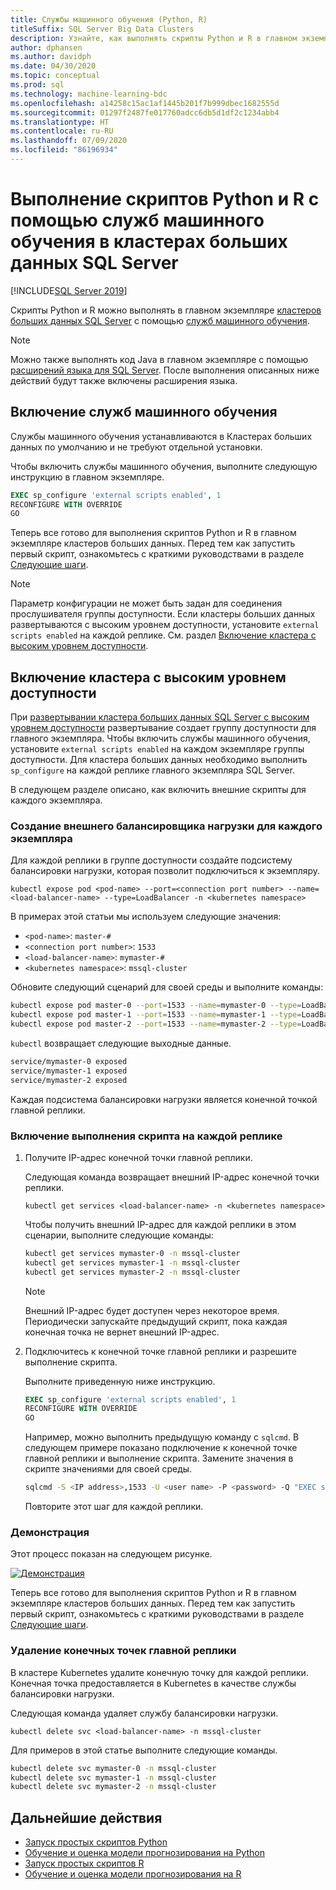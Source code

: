 ```yaml
---
title: Службы машинного обучения (Python, R)
titleSuffix: SQL Server Big Data Clusters
description: Узнайте, как выполнять скрипты Python и R в главном экземпляре кластеров больших данных SQL Server с помощью служб машинного обучения.
author: dphansen
ms.author: davidph
ms.date: 04/30/2020
ms.topic: conceptual
ms.prod: sql
ms.technology: machine-learning-bdc
ms.openlocfilehash: a14258c15ac1af1445b201f7b999dbec1682555d
ms.sourcegitcommit: 01297f2487fe017760adcc6db5d1df2c1234abb4
ms.translationtype: HT
ms.contentlocale: ru-RU
ms.lasthandoff: 07/09/2020
ms.locfileid: "86196934"
---
```

# <a name="run-python-and-r-scripts-with-machine-learning-services-on-sql-server-big-data-clusters"></a>Выполнение скриптов Python и R с помощью служб машинного обучения в кластерах больших данных SQL Server

[!INCLUDE[SQL Server 2019](../includes/applies-to-version/sqlserver2019.md)]

Скрипты Python и R можно выполнять в главном экземпляре [кластеров больших данных SQL Server](big-data-cluster-overview.md) с помощью [служб машинного обучения](../machine-learning/index.yml).

> [!NOTE]
> Можно также выполнять код Java в главном экземпляре с помощью [расширений языка для SQL Server](../language-extensions/language-extensions-overview.md). После выполнения описанных ниже действий будут также включены расширения языка.

## <a name="enable-machine-learning-services"></a>Включение служб машинного обучения

Службы машинного обучения устанавливаются в Кластерах больших данных по умолчанию и не требуют отдельной установки.

Чтобы включить службы машинного обучения, выполните следующую инструкцию в главном экземпляре.

```sql
EXEC sp_configure 'external scripts enabled', 1
RECONFIGURE WITH OVERRIDE
GO
```

Теперь все готово для выполнения скриптов Python и R в главном экземпляре кластеров больших данных. Перед тем как запустить первый скрипт, ознакомьтесь с краткими руководствами в разделе [Следующие шаги](#next-steps).

>[!NOTE]
>Параметр конфигурации не может быть задан для соединения прослушивателя группы доступности. Если кластеры больших данных развертываются с высоким уровнем доступности, установите `external scripts enabled` на каждой реплике. См. раздел [Включение кластера с высоким уровнем доступности](#enable-on-cluster-with-high-availability).

## <a name="enable-on-cluster-with-high-availability"></a>Включение кластера с высоким уровнем доступности

При [развертывании кластера больших данных SQL Server с высоким уровнем доступности](deployment-high-availability.md) развертывание создает группу доступности для главного экземпляра. Чтобы включить службы машинного обучения, установите `external scripts enabled` на каждом экземпляре группы доступности. Для кластера больших данных необходимо выполнить `sp_configure` на каждой реплике главного экземпляра SQL Server.

В следующем разделе описано, как включить внешние скрипты для каждого экземпляра.

### <a name="create-an-external-load-balancer-for-each-instance"></a>Создание внешнего балансировщика нагрузки для каждого экземпляра

Для каждой реплики в группе доступности создайте подсистему балансировки нагрузки, которая позволит подключиться к экземпляру. 

`kubectl expose pod <pod-name> --port=<connection port number> --name=<load-balancer-name> --type=LoadBalancer -n <kubernetes namespace>`

В примерах этой статьи мы используем следующие значения:

- `<pod-name>`: `master-#`
- `<connection port number>`: `1533`
- `<load-balancer-name>`: `mymaster-#`
- `<kubernetes namespace>`: `mssql-cluster`

Обновите следующий сценарий для своей среды и выполните команды:

```bash
kubectl expose pod master-0 --port=1533 --name=mymaster-0 --type=LoadBalancer -n mssql-cluster 
kubectl expose pod master-1 --port=1533 --name=mymaster-1 --type=LoadBalancer -n mssql-cluster
kubectl expose pod master-2 --port=1533 --name=mymaster-2 --type=LoadBalancer -n mssql-cluster 
```

`kubectl` возвращает следующие выходные данные.

```bash
service/mymaster-0 exposed
service/mymaster-1 exposed
service/mymaster-2 exposed
```

Каждая подсистема балансировки нагрузки является конечной точкой главной реплики.

### <a name="enable-script-execution-on-each-replica"></a>Включение выполнения скрипта на каждой реплике

1. Получите IP-адрес конечной точки главной реплики.

   Следующая команда возвращает внешний IP-адрес конечной точки реплики. 

   `kubectl get services <load-balancer-name> -n <kubernetes namespace>`

   Чтобы получить внешний IP-адрес для каждой реплики в этом сценарии, выполните следующие команды:

   ```bash
   kubectl get services mymaster-0 -n mssql-cluster
   kubectl get services mymaster-1 -n mssql-cluster
   kubectl get services mymaster-2 -n mssql-cluster
   ```

   >[!NOTE]
   > Внешний IP-адрес будет доступен через некоторое время. Периодически запускайте предыдущий скрипт, пока каждая конечная точка не вернет внешний IP-адрес.

1. Подключитесь к конечной точке главной реплики и разрешите выполнение скрипта.

    Выполните приведенную ниже инструкцию.

    ```sql
    EXEC sp_configure 'external scripts enabled', 1
    RECONFIGURE WITH OVERRIDE
    GO
    ```

   Например, можно выполнить предыдущую команду с `sqlcmd`. В следующем примере показано подключение к конечной точке главной реплики и выполнение скрипта. Замените значения в скрипте значениями для своей среды.

   ```bash
   sqlcmd -S <IP address>,1533 -U <user name> -P <password> -Q "EXEC sp_configure 'external scripts enabled', 1; RECONFIGURE WITH OVERRIDE;"
   ```

   Повторите этот шаг для каждой реплики.

### <a name="demonstration"></a>Демонстрация

Этот процесс показан на следующем рисунке.

[![Демонстрация](media/machine-learning-services/example-kube-enable-scripts.png "Демонстрация функции включения в Kubernetes")](media/machine-learning-services/example-kube-enable-scripts.png#lightbox)

Теперь все готово для выполнения скриптов Python и R в главном экземпляре кластеров больших данных. Перед тем как запустить первый скрипт, ознакомьтесь с краткими руководствами в разделе [Следующие шаги](#next-steps).

### <a name="delete-the-master-replica-endpoints"></a>Удаление конечных точек главной реплики

В кластере Kubernetes удалите конечную точку для каждой реплики. Конечная точка предоставляется в Kubernetes в качестве службы балансировки нагрузки.

Следующая команда удаляет службу балансировки нагрузки.

`kubectl delete svc <load-balancer-name> -n mssql-cluster`

Для примеров в этой статье выполните следующие команды.

```bash
kubectl delete svc mymaster-0 -n mssql-cluster
kubectl delete svc mymaster-1 -n mssql-cluster
kubectl delete svc mymaster-2 -n mssql-cluster
```

## <a name="next-steps"></a>Дальнейшие действия

+ [Запуск простых скриптов Python](../machine-learning/tutorials/quickstart-python-create-script.md?toc=/sql/toc.json)
+ [Обучение и оценка модели прогнозирования на Python](../machine-learning/tutorials/quickstart-python-train-score-model.md?toc=/sql/toc.json)
+ [Запуск простых скриптов R](../machine-learning/tutorials/quickstart-r-create-script.md?toc=/sql/toc.json)
+ [Обучение и оценка модели прогнозирования на R](../machine-learning/tutorials/quickstart-r-train-score-model.md?toc=/sql/toc.json)
